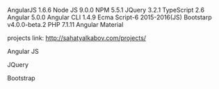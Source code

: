 AngularJS 1.6.6
Node JS 9.0.0
NPM 5.5.1
JQuery 3.2.1
TypeScript 2.6
Angular 5.0.0
Angular CLI 1.4.9
Ecma Script-6 2015-2016(JS)
Bootstarp v4.0.0-beta.2
PHP 7.1.11
Angular Material

projects link:  http://sahatyalkabov.com/projects/

Angular JS
<script src="https://ajax.googleapis.com/ajax/libs/angularjs/1.6.6/angular.min.js"></script>

<script src="https://ajax.googleapis.com/ajax/libs/angular-ui-router/1.0.0-rc.1/angular-ui-router.min.js"></script>

JQuery
<script src="https://ajax.googleapis.com/ajax/libs/jquery/3.2.1/jquery.min.js"></script>

Bootstrap
<link rel="stylesheet" href="https://maxcdn.bootstrapcdn.com/bootstrap/4.0.0-beta.2/css/bootstrap.min.css" integrity="sha384-PsH8R72JQ3SOdhVi3uxftmaW6Vc51MKb0q5P2rRUpPvrszuE4W1povHYgTpBfshb" crossorigin="anonymous">